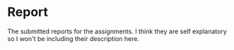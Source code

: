 # Report

The submitted reports for the assignments. I think they are self explanatory so I won't be including their description here.
